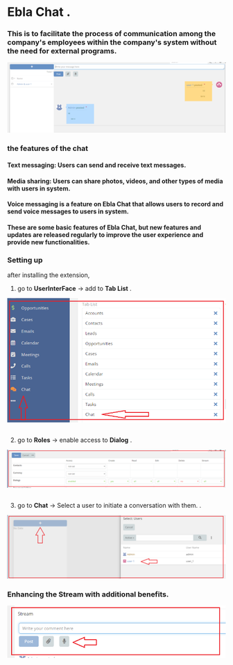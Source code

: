 # Ebla Chat .

### This is to facilitate the process of communication among the company's employees within the company's system without the need for external programs.

![Ebla Chat](../../_static/images/extensions/ebla-chat/setting-up/ebla-chat.png)

[//]: # (change id-video )
[//]: # (<iframe width="650" height="315" src="https://www.youtube.com/embed/id-video" frameborder="0" allow="accelerometer; autoplay; clipboard-write; encrypted-media; gyroscope; picture-in-picture" allowfullscreen></iframe>)

### the features of the chat

#### Text messaging: Users can send and receive text messages.

#### Media sharing: Users can share photos, videos, and other types of media with users in system.

#### Voice messaging is a feature on Ebla Chat that allows users to record and send voice messages to users in system.

#### These are some basic features of Ebla Chat, but new features and updates are released regularly to improve the user experience and provide new functionalities.

### Setting up

after installing the extension,

1. go to **UserInterFace** -> add to **Tab List** .

![user interface](../../_static/images/extensions/ebla-chat/setting-up/user-interface.png)

##

2. go to **Roles** -> enable access to **Dialog**  .

![role](../../_static/images/extensions/ebla-chat/setting-up/role.png)

##

3. go to **Chat** -> Select a user to initiate a conversation with them. .
   
![select user](../../_static/images/extensions/ebla-chat/setting-up/select-user.png)

###  Enhancing the Stream with additional benefits.
![stream](../../_static/images/extensions/ebla-chat/setting-up/stream.png)